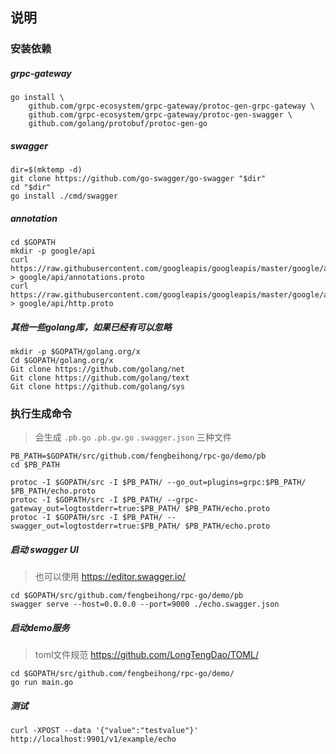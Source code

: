 ## 说明

### 安装依赖

##### grpc-gateway
```
go install \
    github.com/grpc-ecosystem/grpc-gateway/protoc-gen-grpc-gateway \
    github.com/grpc-ecosystem/grpc-gateway/protoc-gen-swagger \
    github.com/golang/protobuf/protoc-gen-go
```

##### swagger
```
dir=$(mktemp -d) 
git clone https://github.com/go-swagger/go-swagger "$dir" 
cd "$dir"
go install ./cmd/swagger
```

##### annotation
```
cd $GOPATH
mkdir -p google/api    
curl https://raw.githubusercontent.com/googleapis/googleapis/master/google/api/annotations.proto > google/api/annotations.proto     
curl https://raw.githubusercontent.com/googleapis/googleapis/master/google/api/http.proto > google/api/http.proto
```

##### 其他一些golang库，如果已经有可以忽略
```
mkdir -p $GOPATH/golang.org/x
Cd $GOPATH/golang.org/x
Git clone https://github.com/golang/net
Git clone https://github.com/golang/text
Git clone https://github.com/golang/sys
```

### 执行生成命令
> 会生成 `.pb.go` `.pb.gw.go` `.swagger.json` 三种文件
```
PB_PATH=$GOPATH/src/github.com/fengbeihong/rpc-go/demo/pb
cd $PB_PATH

protoc -I $GOPATH/src -I $PB_PATH/ --go_out=plugins=grpc:$PB_PATH/ $PB_PATH/echo.proto
protoc -I $GOPATH/src -I $PB_PATH/ --grpc-gateway_out=logtostderr=true:$PB_PATH/ $PB_PATH/echo.proto
protoc -I $GOPATH/src -I $PB_PATH/ --swagger_out=logtostderr=true:$PB_PATH/ $PB_PATH/echo.proto
```

##### 启动 swagger UI

> 也可以使用 https://editor.swagger.io/

```
cd $GOPATH/src/github.com/fengbeihong/rpc-go/demo/pb
swagger serve --host=0.0.0.0 --port=9000 ./echo.swagger.json
```

##### 启动demo服务
> toml文件规范 https://github.com/LongTengDao/TOML/
```
cd $GOPATH/src/github.com/fengbeihong/rpc-go/demo/
go run main.go
```

##### 测试
```
curl -XPOST --data '{"value":"testvalue"}' http://localhost:9901/v1/example/echo
```